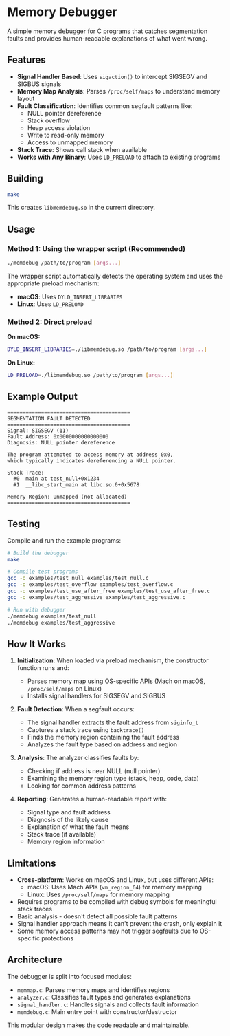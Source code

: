 # Memory Debugger

A simple memory debugger for C programs that catches segmentation faults and provides human-readable explanations of what went wrong.

## Features

- **Signal Handler Based**: Uses `sigaction()` to intercept SIGSEGV and SIGBUS signals
- **Memory Map Analysis**: Parses `/proc/self/maps` to understand memory layout
- **Fault Classification**: Identifies common segfault patterns like:
  - NULL pointer dereference
  - Stack overflow
  - Heap access violation
  - Write to read-only memory
  - Access to unmapped memory
- **Stack Trace**: Shows call stack when available
- **Works with Any Binary**: Uses `LD_PRELOAD` to attach to existing programs

## Building

```bash
make
```

This creates `libmemdebug.so` in the current directory.

## Usage

### Method 1: Using the wrapper script (Recommended)

```bash
./memdebug /path/to/program [args...]
```

The wrapper script automatically detects the operating system and uses the appropriate preload mechanism:
- **macOS**: Uses `DYLD_INSERT_LIBRARIES`
- **Linux**: Uses `LD_PRELOAD`

### Method 2: Direct preload

**On macOS:**
```bash
DYLD_INSERT_LIBRARIES=./libmemdebug.so /path/to/program [args...]
```

**On Linux:**
```bash
LD_PRELOAD=./libmemdebug.so /path/to/program [args...]
```

## Example Output

```
========================================
SEGMENTATION FAULT DETECTED
========================================
Signal: SIGSEGV (11)
Fault Address: 0x0000000000000000
Diagnosis: NULL pointer dereference

The program attempted to access memory at address 0x0,
which typically indicates dereferencing a NULL pointer.

Stack Trace:
  #0  main at test_null+0x1234
  #1  __libc_start_main at libc.so.6+0x5678

Memory Region: Unmapped (not allocated)
========================================
```

## Testing

Compile and run the example programs:

```bash
# Build the debugger
make

# Compile test programs
gcc -o examples/test_null examples/test_null.c
gcc -o examples/test_overflow examples/test_overflow.c
gcc -o examples/test_use_after_free examples/test_use_after_free.c
gcc -o examples/test_aggressive examples/test_aggressive.c

# Run with debugger
./memdebug examples/test_null
./memdebug examples/test_aggressive
```

## How It Works

1. **Initialization**: When loaded via preload mechanism, the constructor function runs and:
   - Parses memory map using OS-specific APIs (Mach on macOS, `/proc/self/maps` on Linux)
   - Installs signal handlers for SIGSEGV and SIGBUS

2. **Fault Detection**: When a segfault occurs:
   - The signal handler extracts the fault address from `siginfo_t`
   - Captures a stack trace using `backtrace()`
   - Finds the memory region containing the fault address
   - Analyzes the fault type based on address and region

3. **Analysis**: The analyzer classifies faults by:
   - Checking if address is near NULL (null pointer)
   - Examining the memory region type (stack, heap, code, data)
   - Looking for common address patterns

4. **Reporting**: Generates a human-readable report with:
   - Signal type and fault address
   - Diagnosis of the likely cause
   - Explanation of what the fault means
   - Stack trace (if available)
   - Memory region information

## Limitations

- **Cross-platform**: Works on macOS and Linux, but uses different APIs:
  - macOS: Uses Mach APIs (`vm_region_64`) for memory mapping
  - Linux: Uses `/proc/self/maps` for memory mapping
- Requires programs to be compiled with debug symbols for meaningful stack traces
- Basic analysis - doesn't detect all possible fault patterns
- Signal handler approach means it can't prevent the crash, only explain it
- Some memory access patterns may not trigger segfaults due to OS-specific protections

## Architecture

The debugger is split into focused modules:

- `memmap.c`: Parses memory maps and identifies regions
- `analyzer.c`: Classifies fault types and generates explanations  
- `signal_handler.c`: Handles signals and collects fault information
- `memdebug.c`: Main entry point with constructor/destructor

This modular design makes the code readable and maintainable.

